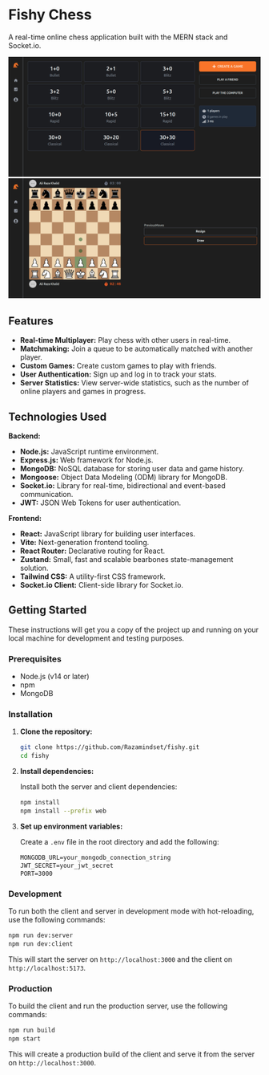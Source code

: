 # Fishy Chess

A real-time online chess application built with the MERN stack and Socket.io.

![Home Page](./images/main.png)
![Play Page](./images/playing.png)

## Features

- **Real-time Multiplayer:** Play chess with other users in real-time.
- **Matchmaking:** Join a queue to be automatically matched with another player.
- **Custom Games:** Create custom games to play with friends.
- **User Authentication:** Sign up and log in to track your stats.
- **Server Statistics:** View server-wide statistics, such as the number of online players and games in progress.

## Technologies Used

**Backend:**

- **Node.js:** JavaScript runtime environment.
- **Express.js:** Web framework for Node.js.
- **MongoDB:** NoSQL database for storing user data and game history.
- **Mongoose:** Object Data Modeling (ODM) library for MongoDB.
- **Socket.io:** Library for real-time, bidirectional and event-based communication.
- **JWT:** JSON Web Tokens for user authentication.

**Frontend:**

- **React:** JavaScript library for building user interfaces.
- **Vite:** Next-generation frontend tooling.
- **React Router:** Declarative routing for React.
- **Zustand:** Small, fast and scalable bearbones state-management solution.
- **Tailwind CSS:** A utility-first CSS framework.
- **Socket.io Client:** Client-side library for Socket.io.

## Getting Started

These instructions will get you a copy of the project up and running on your local machine for development and testing purposes.

### Prerequisites

- Node.js (v14 or later)
- npm
- MongoDB

### Installation

1.  **Clone the repository:**

    ```bash
    git clone https://github.com/Razamindset/fishy.git
    cd fishy
    ```

2.  **Install dependencies:**

    Install both the server and client dependencies:

    ```bash
    npm install
    npm install --prefix web
    ```

3.  **Set up environment variables:**

    Create a `.env` file in the root directory and add the following:

    ```
    MONGODB_URL=your_mongodb_connection_string
    JWT_SECRET=your_jwt_secret
    PORT=3000
    ```

### Development

To run both the client and server in development mode with hot-reloading, use the following commands:

```bash
npm run dev:server
npm run dev:client
```

This will start the server on `http://localhost:3000` and the client on `http://localhost:5173`.

### Production

To build the client and run the production server, use the following commands:

```bash
npm run build
npm start
```

This will create a production build of the client and serve it from the server on `http://localhost:3000`.
